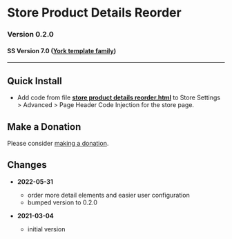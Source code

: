 # Store Product Details Reorder

### Version 0.2.0

#### SS Version 7.0 ([York template family][1])

---

## Quick Install

* Add code from file
  **[store product details reorder.html](store%20product%20details%20reorder.html#L1)**
  to Store Settings > Advanced > Page Header Code Injection for the store page.

## Make a Donation

Please consider [making a donation][2].

## Changes

* **2022-05-31**

  * order more detail elements and easier user configuration
  * bumped version to 0.2.0
  
* **2021-03-04**

  * initial version

[1]: https://support.squarespace.com/hc/en-us/articles/218211197-York-template-family
[2]: https://github.com/tomsWebConsulting/twcsl#make-a-donation
